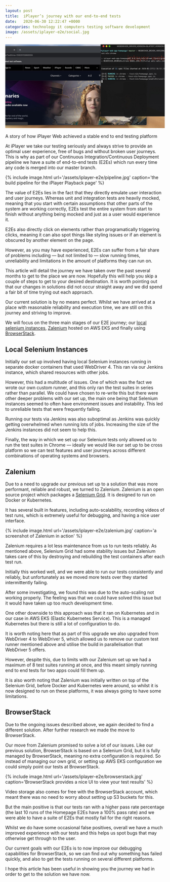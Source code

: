 ```yaml
---
layout: post
title:  iPlayer’s journey with our end-to-end tests
date:   2020-06-30 12:22:47 +0000
categories: technology it computers testing software development 
image: /assets/iplayer-e2e/social.jpg
---
```


![iPlayer’s journey with our end-to-end tests][intro]


A story of how iPlayer Web achieved a stable end to end testing platform

At iPlayer we take our testing seriously and always strive to provide an optimal user experience, free of bugs and without broken user journeys. This is why as part of our Continuous Integration/Continuous Deployment pipeline we have a suite of end-to-end tests (E2Es) which run every time any code is merged into our master branch.

{% include image.html url='/assets/iplayer-e2e/pipeline.jpg' caption='the build pipeline for the iPlayer Playback page' %}

The value of E2Es lies in the fact that they directly emulate user interaction and user journeys. Whereas unit and integration tests are heavily mocked, meaning that you start with certain assumptions that other parts of the system are working correctly, E2Es test the entire system from start to finish without anything being mocked and just as a user would experience it.

<!-- more -->

E2Es also directly click on elements rather than programatically triggering clicks, meaning it can also spot things like styling issues or if an element is obscured by another element on the page.

However, as you may have experienced, E2Es can suffer from a fair share of problems including — but not limited to — slow running times, unreliability and limitations in the amount of platforms they can run on.

This article will detail the journey we have taken over the past several months to get to the place we are now. Hopefully this will help you skip a couple of steps to get to your desired destination. It is worth pointing out that our changes in solutions did not occur straight away and we did spend a fair bit of time trying out each approach.

Our current solution is by no means perfect. Whilst we have arrived at a place with reasonable reliability and execution time, we are still on this journey and striving to improve.

We will focus on the three main stages of our E2E journey; our [local selenium instances](https://www.selenium.dev/documentation/en/introduction/the_selenium_project_and_tools/), [Zalenium](https://opensource.zalando.com/zalenium/) hosted on AWS EKS and finally using [BrowserStack](https://www.browserstack.com/).

## Local Selenium Instances

Initially our set up involved having local Selenium instances running in separate docker containers that used WebDriver 4. This ran via our Jenkins instance, which shared resources with other jobs.

However, this had a multitude of issues. One of which was the fact we wrote our own custom runner, and this only ran the test suites in series rather than parallel. We could have chosen to re-write this but there were other deeper problems with our set up, the main one being that Selenium instances seemed to often have environment issues and instability. This led to unreliable tests that were frequently failing.

Running our tests via Jenkins was also suboptimal as Jenkins was quickly getting overwhelmed when running lots of jobs. Increasing the size of the Jenkins instances did not seem to help this.

Finally, the way in which we set up our Selenium tests only allowed us to run the test suites in Chrome — ideally we would like our set up to be cross platform so we can test features and user journeys across different combinations of operating systems and browsers.

## Zalenium

Due to a need to upgrade our previous set up to a solution that was more performant, reliable and robust, we turned to Zalenium. Zalenium is an open source project which packages a [Selenium Grid](https://www.selenium.dev/documentation/en/grid/). It is designed to run on Docker or Kubernetes.

It has several built in features, including auto-scalability, recording videos of test runs, which is extremely useful for debugging, and having a nice user interface.

{% include image.html url='/assets/iplayer-e2e/zalenium.jpg' caption='a screenshot of Zalenium in action' %}

Zalenium requires a lot less maintenance from us to run tests reliably. As mentioned above, Selenium Grid had some stability issues but Zalenium takes care of this by destroying and rebuilding the test containers after each test run.

Initially this worked well, and we were able to run our tests consistently and reliably, but unfortunately as we moved more tests over they started intermittently failing.

After some investigating, we found this was due to the auto-scaling not working properly. The feeling was that we could have solved this issue but it would have taken up too much development time.

One other downside to this approach was that it ran on Kubernetes and in our case in AWS EKS (Elastic Kubernetes Service). This is a managed Kubernetes but there is still a lot of configuration to do.

It is worth noting here that as part of this upgrade we also upgraded from WebDriver 4 to WebDriver 5, which allowed us to remove our custom test runner mentioned above and utilise the build in parallelisation that WebDriver 5 offers.

However, despite this, due to limits with our Zalenium set up we had a maximum of 8 test suites running at once, and this meant simply running end to end tests for two apps could fill them up.

It is also worth noting that Zalenium was initially written on top of the Selenium Grid, before Docker and Kubernetes were around, so whilst it is now designed to run on these platforms, it was always going to have some limitations.

## BrowserStack

Due to the ongoing issues described above, we again decided to find a different solution. After further research we made the move to BrowserStack.

Our move from Zalenium promised to solve a lot of our issues. Like our previous solution, BrowserStack is based on a Selenium Grid, but it is fully managed by BrowserStack, meaning no extra configuration is required. So instead of managing our own grid, or setting up AWS EKS configuration we could simply point our tests at BrowserStack.

{% include image.html url='/assets/iplayer-e2e/browserstack.jpg' caption='BrowserStack provides a nice UI to view your test results' %}

Video storage also comes for free with the BrowserStack account, which meant there was no need to worry about setting up S3 buckets for this.

But the main positive is that our tests ran with a higher pass rate percentage (the last 10 runs of the Homepage E2Es have a 100% pass rate) and we were able to have a suite of E2Es that mostly fail for the right reasons.

Whilst we do have some occasional false positives, overall we have a much improved experience with our tests and this helps us spot bugs that may otherwise get through to the user.

Our current goals with our E2Es is to now improve our debugging capabilities for BrowserStack, so we can find out why something has failed quickly, and also to get the tests running on several different platforms.

I hope this article has been useful in showing you the journey we had in order to get to the solution we have now.

[intro]: /assets/iplayer-e2e/social.jpg "iPlayer’s journey with our end-to-end tests"
